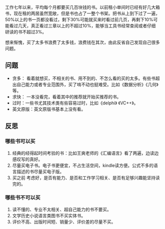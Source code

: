 工作七年以来，平均每个月都要买几百块钱的书。以前租小单间时已经有好几大箱书，现在租的两居虽然宽敞，但是书也占了一整个书架。把书从上到下过了一遍，50%以上的书一页都没看过，剩下30%可能就买来时看过前几页，再剩下10%可能看过几天，真正看过三章以上的不超过10%，能够当工具书经常查阅或者仔细研读的书不超过3%。

想来惭愧，买了太多书浪费了太多钱，浪费钱在其次，由此反省自己发现自己很多问题。
## 问题
* 贪多： 看着就想买，不相关的书、用不到的、不怎么看的买的太多。有些书超出自己能力或者专业范围外，买了啃不动也挺难受。比如《数据分析》《几何》等。
* 求快： 一本没看完，看着其中的推荐就开始买推荐的书。
* 过时：一些书尤其技术类有些容易过时，比如《delphi》 《VC++》。
* 英文原版：英文原版书基本上没有看。
## 反思
### 哪些书可以买
1. 经典的经得起时间考验的书：比如王爽老师的《汇编语言》看了两遍，边读边感叹写的真好。
2. 尽量买电子书。电子书更便宜，不占生活空间，kindle读方便。公式不多的语言描述的书尽量买电子版。
3. 买之前 考虑好，是否有能力、是否和工作学习相关、是否有足够兴趣能坚持读完的。

### 哪些书不可以买
1. 读不懂的、专业不太相关、超自己能力的书不要买。
2. 文学历史小说语言类图书不买实体书。
3. 评价不高、出版时间短、销量少、评价差的尽量不买。


